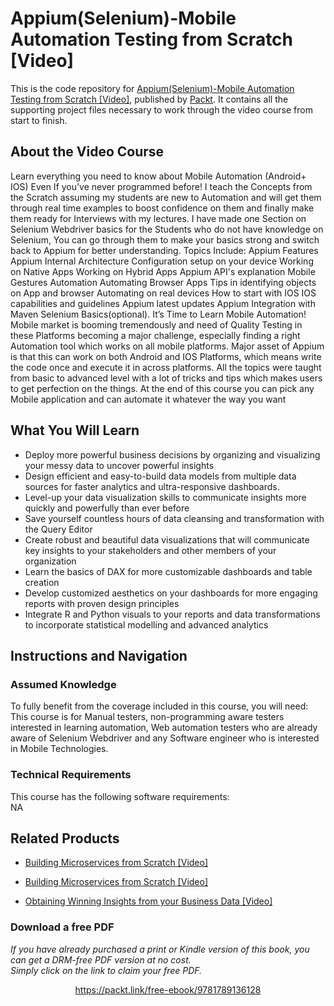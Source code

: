 # Appium(Selenium)-Mobile Automation Testing from Scratch [Video]
This is the code repository for [Appium(Selenium)-Mobile Automation Testing from Scratch [Video]](https://www.packtpub.com/big-data-and-business-intelligence/obtaining-winning-insights-your-business-data-video?utm_source=github&utm_medium=repository&utm_campaign=9781789954449), published by [Packt](https://www.packtpub.com/?utm_source=github). It contains all the supporting project files necessary to work through the video course from start to finish.
## About the Video Course
Learn everything you need to know about Mobile Automation (Android+ IOS) Even If you’ve never programmed before! I teach the Concepts from the Scratch assuming my students are new to Automation and will get them through real time examples to boost confidence on them and finally make them ready for Interviews with my lectures. I have made one Section on Selenium Webdriver basics for the Students who do not have knowledge on Selenium, You can go through them to make your basics strong and switch back to Appium for better understanding. Topics Include: Appium Features Appium Internal Architecture Configuration setup on your device Working on Native Apps Working on Hybrid Apps Appium API's explanation Mobile Gestures Automation Automating Browser Apps Tips in identifying objects on App and browser Automating on real devices How to start with IOS IOS capabilities and guidelines Appium latest updates Appium Integration with Maven Selenium Basics(optional). It’s Time to Learn Mobile Automation! Mobile market is booming tremendously and need of Quality Testing in these Platforms becoming a major challenge, especially finding a right Automation tool which works on all mobile platforms. Major asset of Appium is that this can work on both Android and IOS Platforms, which means write the code once and execute it in across platforms. All the topics were taught from basic to advanced level with a lot of tricks and tips which makes users to get perfection on the things. At the end of this course you can pick any Mobile application and can automate it whatever the way you want

<H2>What You Will Learn</H2>
<DIV class=book-info-will-learn-text>
<UL>
<LI>Deploy more powerful business decisions by organizing and visualizing your messy data to uncover powerful insights 
<LI>Design efficient and easy-to-build data models from multiple data sources for faster analytics and ultra-responsive dashboards. 
<LI>Level-up your data visualization skills to communicate insights more quickly and powerfully than ever before 
<LI>Save yourself countless hours of data cleansing and transformation with the Query Editor 
<LI>Create robust and beautiful data visualizations that will communicate key insights to your stakeholders and other members of your organization 
<LI>Learn the basics of DAX for more customizable dashboards and table creation 
<LI>Develop customized aesthetics on your dashboards for more engaging reports with proven design principles 
<LI>Integrate R and Python visuals to your reports and data transformations to incorporate statistical modelling and advanced analytics </LI></UL></DIV>

## Instructions and Navigation
### Assumed Knowledge
To fully benefit from the coverage included in this course, you will need:<br/>
This course is for Manual testers, non-programming aware testers interested in learning automation, Web automation testers who are already aware of Selenium Webdriver and any Software engineer who is interested in Mobile Technologies.
### Technical Requirements
This course has the following software requirements:<br/>
NA

## Related Products
* [Building Microservices from Scratch [Video]](https://www.packtpub.com/big-data-and-business-intelligence/obtaining-winning-insights-your-business-data-video?utm_source=github&utm_medium=repository&utm_campaign=9781789954449)

* [Building Microservices from Scratch [Video]](https://www.packtpub.com/big-data-and-business-intelligence/obtaining-winning-insights-your-business-data-video?utm_source=github&utm_medium=repository&utm_campaign=9781789954449)

* [Obtaining Winning Insights from your Business Data [Video]](https://www.packtpub.com/big-data-and-business-intelligence/obtaining-winning-insights-your-business-data-video?utm_source=github&utm_medium=repository&utm_campaign=9781789954449)

### Download a free PDF

 <i>If you have already purchased a print or Kindle version of this book, you can get a DRM-free PDF version at no cost.<br>Simply click on the link to claim your free PDF.</i>
<p align="center"> <a href="https://packt.link/free-ebook/9781789136128">https://packt.link/free-ebook/9781789136128 </a> </p>